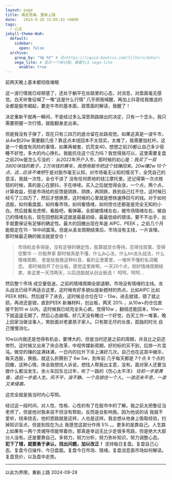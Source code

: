 ```yaml
---
layout: page
title: 痛定思痛、重新上路
date:   2024-9-28 15:05:43 +0800
tags:
  - 心法
jekyll-theme-WuK:
  default:
    sidebar:
      open: false
  archive:
    group_by: "%b %Y" # 见<https://liquid.bootcss.com/filters/date/>
    vega_lite: # 显示一个统计图，需要引入 vega-lite
      enable: true
---
```


前两天晚上基本都彻夜难眠  

这一波行情我已经顿感了，还处于躺平在丝路里的心态，对消息，对盘面毫无感觉。白天听鲁征喊了一嘴“这是什么行情” 几乎把我喊醒，再加上抖音给我推送的全都是股市崛起，要走牛市的基本面，政策面的解读，我醒了！  

决定重新干就再一瞬间，不是经过多么深思熟路做出的决定，只有一个念头，我只需要把握一次行情，就能翻身走出来。  

但是我没有子弹了，现在只有三四万的底仓留在丝路视觉。如果这真是一波牛市，从4w到20w 需要翻几倍？靠这点本钱回本不太现实，太难了，我需要加杠杆。这是一个极度有风险的事情，如果再被套，饥荒变40，想想之前20都让自己多少宿睡不好觉，多大的内心挣扎。我能抗住这个压力吗？我觉得我可以，这里需要复盘之前20w是怎么亏没的：
从2022年开户入市，那时候的初心是：*我买了一双3800块钱的靴子，2万块钱的赛车，我想用股市把这个钱赚回来。20w赚2w 10个点，这...应该不难把*于是对股市毫无认知，对市场毫无认知的情况下，全凭自己的意淫，我就一次性，全仓干进了 没有任何质地的钱江摩托里。还记得第一次点按钮的时候，真的是心在颤抖，手在哆嗦。买入之后就觉得会涨，一个点，两个点，计算收益，但是市场给的反馈是阴跌，阴跌，再阴跌，跌到自己扛不住，这时候已经亏了三四万了，然后才想换票，这时候的心里就是想快速挣回亏的钱。对于如何选股，如何看盘面，如何看市场，如何看情绪，如何控仓还都是是完全无知的小白。然后就看龙虎榜，看股吧，看弹幕。全部被情绪左右，被市场情绪左右，被自己的情绪左右，现在回想起来这就是最最初级，最最低级的错误。要不不出手，出手就要保证有足够的确定性。最大的回撤出现在年底 AIPC、PEEK 。之前几个月能稳定在15 - 16中间震荡。但是从圣龙周期结束后，市场没有主线，一片哀嚎。那时候最正确的做法就是空仓！ 
> 市场机会多得是，没有足够的确定性，胜算就空仓等待。忍得住寂寞，受得住繁华 -- 炒股养家
那时候真是不懂，什么jb心法，什么tm龙头战法，什么情绪周期， 老是给我推这种抖音，看的云里雾里，一堆听不懂的名词概念。
那时候刚开了创业板，感觉这里爽啊，一天20个点，刚好情绪周期结束，来这里一天顶两天，以后选股就从创业板选！
呵呵，呵呵...  

然后整个市场 成交量低迷，之前的情绪周期全部退朝，市场没有情绪的主线。龙头战法已经不再适合这里，这时候有好多貌似是新题材的热点，比如AIPC 比如PEEK 材料，然后就干了进去，这时候总仓位在12 - 13w，进去就错，错了就止损，再进还是错，直到PEEK 新瀚材料，创业板，两天 20% ，从10w+的仓位直接干到10 w 以内，这时候我已经完全失心疯，觉得10w ，翻倍还能回本，10w一下就遥遥无期了。然后心态崩塌，好几天没有睡过一个好觉，白天工作一堆事，晚上回家当做没事人，笑脸面对老婆孩子家人。只有那无尽的长夜，孤独的时光 自己慢慢消化。  

10w以内我还是觉得有机会，要博大的，但是当时还是之前的周期，并且比之前还惨烈，这时候又出来了央企改革，中视传媒新周期，好的标的买不到，后排一片混沌。做空的赚的盆满钵满，一日内的拉升下杀上演好几次。自己也在这其中被杀，每天选股，换股。就这么折腾到了 6w 5w，到年前 几乎每天都是 7个点 8 个点的回撤，这种心情，体会我想找人诉说，想找人帮我出主意，没有。面对家人还要当做什么都没发生。坐火车回东北过年，听了一路的《伤心太平洋》 *往前一步是黄昏，退后一步是人生。风不平，浪不静。一个岛锁住一个人。一波还未平息，一波又来侵袭。*

这完全就是我当时内心写照。  

  经过这一段时间，对人性、性格、心性的有了在股市中的了解。我之前太把鲁征当老师了，但是他对我来说不但没有帮助，反而是会影响我。因为他说的话 我就不爱听，绕来绕去，他的思路就是这样，人也是这样。我总想从他身上吸取经验，扫掉知识盲点，但是到现在为止 我感觉这部分作用 5% 。。更多的是靠自己。人生路上如果有一两个灵魂导师能带着你，那真是幸运无比少走很多弯路，但是绝大大部分人没有。还是要靠自己。多努力，努力分析，努力弥补知识。努力调整心态。
**犯下了错，就要勇于承认，找出问题，加以改正！**
坚持每日复盘。复盘自己心态、复盘今日操作、今日盘面。复盘今日市场、情绪。复盘消息面市场如何解读。复盘竞价，以及盘中走势。
***
以此为界限，重新上路 2024-09-28